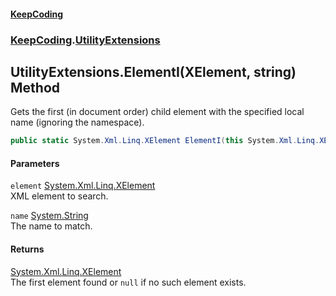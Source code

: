 #### [KeepCoding](index.md 'index')
### [KeepCoding](KeepCoding.md 'KeepCoding').[UtilityExtensions](UtilityExtensions.md 'KeepCoding.UtilityExtensions')
## UtilityExtensions.ElementI(XElement, string) Method
Gets the first (in document order) child element with the specified local name (ignoring the namespace).
```csharp
public static System.Xml.Linq.XElement ElementI(this System.Xml.Linq.XElement element, string name);
```
#### Parameters
<a name='KeepCoding_UtilityExtensions_ElementI(System_Xml_Linq_XElement_string)_element'></a>
`element` [System.Xml.Linq.XElement](https://docs.microsoft.com/en-us/dotnet/api/System.Xml.Linq.XElement 'System.Xml.Linq.XElement')  
XML element to search.
  
<a name='KeepCoding_UtilityExtensions_ElementI(System_Xml_Linq_XElement_string)_name'></a>
`name` [System.String](https://docs.microsoft.com/en-us/dotnet/api/System.String 'System.String')  
The name to match.
  
#### Returns
[System.Xml.Linq.XElement](https://docs.microsoft.com/en-us/dotnet/api/System.Xml.Linq.XElement 'System.Xml.Linq.XElement')  
The first element found or `null` if no such element exists.
